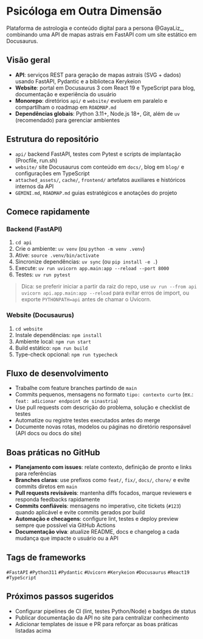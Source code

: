 # Psicóloga em Outra Dimensão

Plataforma de astrologia e conteúdo digital para a persona @GayaLiz_, combinando uma API de mapas astrais em FastAPI com um site estático em Docusaurus.

## Visão geral
- **API**: serviços REST para geração de mapas astrais (SVG + dados) usando FastAPI, Pydantic e a biblioteca Kerykeion
- **Website**: portal em Docusaurus 3 com React 19 e TypeScript para blog, documentação e experiência do usuário
- **Monorepo**: diretórios `api/` e `website/` evoluem em paralelo e compartilham o roadmap em `ROADMAP.md`
- **Dependências globais**: Python 3.11+, Node.js 18+, Git, além de `uv` (recomendado) para gerenciar ambientes

## Estrutura do repositório
- `api/` backend FastAPI, testes com Pytest e scripts de implantação (Procfile, run.sh)
- `website/` site Docusaurus com conteúdo em `docs/`, blog em `blog/` e configurações em TypeScript
- `attached_assets/`, `cache/`, `frontend/` artefatos auxiliares e históricos internos da API
- `GEMINI.md`, `ROADMAP.md` guias estratégicos e anotações do projeto

## Comece rapidamente

### Backend (FastAPI)
1. `cd api`
2. Crie o ambiente: `uv venv` (ou `python -m venv .venv`)
3. Ative: `source .venv/bin/activate`
4. Sincronize dependências: `uv sync` (ou `pip install -e .`)
5. Execute: `uv run uvicorn app.main:app --reload --port 8000`
6. Testes: `uv run pytest`

> Dica: se preferir iniciar a partir da raiz do repo, use `uv run --from api uvicorn api.app.main:app --reload` para evitar erros de import, ou exporte `PYTHONPATH=api` antes de chamar o Uvicorn.

### Website (Docusaurus)
1. `cd website`
2. Instale dependências: `npm install`
3. Ambiente local: `npm run start`
4. Build estático: `npm run build`
5. Type-check opcional: `npm run typecheck`

## Fluxo de desenvolvimento
- Trabalhe com feature branches partindo de `main`
- Commits pequenos, mensagens no formato `tipo: contexto curto` (ex.: `feat: adicionar endpoint de sinastria`)
- Use pull requests com descrição do problema, solução e checklist de testes
- Automatize ou registre testes executados antes do merge
- Documente novas rotas, modelos ou páginas no diretório responsável (API docs ou docs do site)

## Boas práticas no GitHub
- **Planejamento com issues**: relate contexto, definição de pronto e links para referências
- **Branches claras**: use prefixos como `feat/`, `fix/`, `docs/`, `chore/` e evite commits diretos em `main`
- **Pull requests revisáveis**: mantenha diffs focados, marque reviewers e responda feedbacks rapidamente
- **Commits confiáveis**: mensagens no imperativo, cite tickets (`#123`) quando aplicável e evite commits gerados por build
- **Automação e checagens**: configure lint, testes e deploy preview sempre que possível via GitHub Actions
- **Documentação viva**: atualize README, docs e changelog a cada mudança que impacte o usuário ou a API

## Tags de frameworks
`#FastAPI` `#Python311` `#Pydantic` `#Uvicorn` `#Kerykeion` `#Docusaurus` `#React19` `#TypeScript`

## Próximos passos sugeridos
- Configurar pipelines de CI (lint, testes Python/Node) e badges de status
- Publicar documentação da API no site para centralizar conhecimento
- Adicionar templates de issue e PR para reforçar as boas práticas listadas acima
